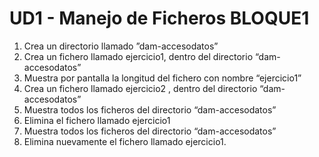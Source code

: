 # UD1 - Manejo de Ficheros BLOQUE1

1. Crea un directorio llamado ”dam-accesodatos”
2. Crea un fichero llamado ejercicio1, dentro del directorio “dam-accesodatos”
3. Muestra por pantalla la longitud del fichero con nombre “ejercicio1”
4. Crea un fichero llamado ejercicio2 , dentro del directorio “dam-accesodatos”
5. Muestra todos los ficheros del directorio “dam-accesodatos”
6. Elimina el fichero llamado ejercicio1
7. Muestra todos los ficheros del directorio “dam-accesodatos”
8. Elimina nuevamente el fichero llamado ejercicio1.

